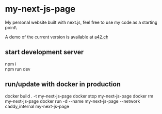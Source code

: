 # my-next-js-page
My personal website built with next.js, feel free to use my code as a starting point\

A demo of the current version is available at [a42.ch](https://a42.ch)

## start development server
npm i\
npm run dev

## run/update with docker in production
docker build . -t my-next-js-page
docker stop my-next-js-page
docker rm my-next-js-page
docker run -d --name my-next-js-page --network caddy_internal my-next-js-page

